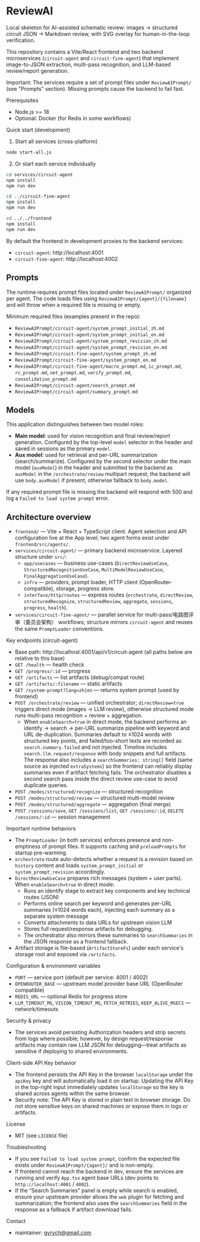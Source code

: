 # ReviewAI

Local skeleton for AI-assisted schematic review: images → structured circuit JSON → Markdown review, with SVG overlay for human-in-the-loop verification.

This repository contains a Vite/React frontend and two backend microservices (`circuit-agent` and `circuit-fine-agent`) that implement image-to-JSON extraction, multi-pass recognition, and LLM-based review/report generation.

Important: The services require a set of prompt files under `ReviewAIPrompt/` (see "Prompts" section). Missing prompts cause the backend to fail fast.

Prerequisites
- Node.js >= 18
- Optional: Docker (for Redis in some workflows)

Quick start (development)

1. Start all services (cross-platform)

```bash
node start-all.js
```

2. Or start each service individually

```bash
cd services/circuit-agent
npm install
npm run dev

cd ../circuit-fine-agent
npm install
npm run dev

cd ../../frontend
npm install
npm run dev
```

By default the frontend in development proxies to the backend services:
- `circuit-agent`: http://localhost:4001
- `circuit-fine-agent`: http://localhost:4002

Prompts
-------

The runtime requires prompt files located under `ReviewAIPrompt/` organized per agent. The code loads files using `ReviewAIPrompt/{agent}/{filename}` and will throw when a required file is missing or empty.

Minimum required files (examples present in the repo):

- `ReviewAIPrompt/circuit-agent/system_prompt_initial_zh.md`
- `ReviewAIPrompt/circuit-agent/system_prompt_initial_en.md`
- `ReviewAIPrompt/circuit-agent/system_prompt_revision_zh.md`
- `ReviewAIPrompt/circuit-agent/system_prompt_revision_en.md`
- `ReviewAIPrompt/circuit-fine-agent/system_prompt_zh.md`
- `ReviewAIPrompt/circuit-fine-agent/system_prompt_en.md`
- `ReviewAIPrompt/circuit-fine-agent/macro_prompt.md`, `ic_prompt.md`, `rc_prompt.md`, `net_prompt.md`, `verify_prompt.md`, `consolidation_prompt.md`
 - `ReviewAIPrompt/circuit-agent/search_prompt.md`
 - `ReviewAIPrompt/circuit-agent/summary_prompt.md`

Models
------

This application distinguishes between two model roles:

- **Main model**: used for vision recognition and final review/report generation. Configured by the top-level `model` selector in the header and saved in sessions as the primary `model`.
- **Aux model**: used for retrieval and per-URL summarization (search/summarize). Configured by the second selector under the main model (`auxModel`) in the header and submitted to the backend as `auxModel` in the `/orchestrate/review` multipart request; the backend will use `body.auxModel` if present, otherwise fallback to `body.model`.

If any required prompt file is missing the backend will respond with 500 and log a `Failed to load system prompt` error.

Architecture overview
---------------------

- `frontend/` — Vite + React + TypeScript client. Agent selection and API configuration live at the App level; two agent forms exist under `frontend/src/agents/`.
- `services/circuit-agent/` — primary backend microservice. Layered structure under `src/`:
  - `app/usecases` — business use-cases (`DirectReviewUseCase`, `StructuredRecognitionUseCase`, `MultiModelReviewUseCase`, `FinalAggregationUseCase`).
  - `infra` — providers, prompt loader, HTTP client (OpenRouter-compatible), storage, progress store.
  - `interface/http/routes` — express routes (`orchestrate`, `directReview`, `structuredRecognize`, `structuredReview`, `aggregate`, `sessions`, `progress`, `health`).
- `services/circuit-fine-agent/` — parallel service for multi-pass/电路图评审（委员会架构） workflows; structure mirrors `circuit-agent` and reuses the same `PromptLoader` conventions.

Key endpoints (circuit-agent)
- Base path: http://localhost:4001/api/v1/circuit-agent (all paths below are relative to this base)
- `GET /health` — health check
- `GET /progress/:id` — progress
- `GET /artifacts` — list artifacts (debug/compat route)
- `GET /artifacts/:filename` — static artifacts
- `GET /system-prompt?lang=zh|en` — returns system prompt (used by frontend)
- `POST /orchestrate/review` — unified orchestrator; `directReview=true` triggers direct mode (images → LLM review), otherwise structured mode runs multi-pass recognition + review + aggregation.
  - When `enableSearch=true` in direct mode, the backend performs an identify → search → per-URL summarize pipeline with keyword and URL de-duplication. Summaries default to ≤1024 words with structured key points, and failed/too-short texts are recorded as `search.summary.failed` and not injected. Timeline includes `search.llm.request/response` with body snippets and full artifacts. The response also includes a `searchSummaries: string[]` field (same source as injected `extraSystems`) so the frontend can reliably display summaries even if artifact fetching fails. The orchestrator disables a second search pass inside the direct review use-case to avoid duplicate queries.
- `POST /modes/structured/recognize` — structured recognition
- `POST /modes/structured/review` — structured multi-model review
- `POST /modes/structured/aggregate` — aggregation (final merge)
- `POST /sessions/save`, `GET /sessions/list`, `GET /sessions/:id`, `DELETE /sessions/:id` — session management

Important runtime behaviors
- The `PromptLoader` (in both services) enforces presence and non-emptiness of prompt files. It supports caching and `preloadPrompts` for startup pre-warming.
- `orchestrate` route auto-detects whether a request is a revision based on `history` content and loads `system_prompt_initial` or `system_prompt_revision` accordingly.
- `DirectReviewUseCase` prepares rich messages (system + user parts). When `enableSearch=true` in direct mode:
  - Runs an identify stage to extract key components and key technical routes (JSON)
  - Performs online search per keyword and generates per-URL summaries (≤1024 words each), injecting each summary as a separate system message
  - Converts attachments to data URLs for upstream vision LLM
  - Stores full request/response artifacts for debugging.
  - The orchestrator also mirrors these summaries to `searchSummaries` in the JSON response as a frontend fallback.
- Artifact storage is file-based (`ArtifactStoreFs`) under each service's storage root and exposed via `/artifacts`.

Configuration & environment variables
- `PORT` — service port (default per service: 4001 / 4002)
- `OPENROUTER_BASE` — upstream model provider base URL (OpenRouter compatible)
- `REDIS_URL` — optional Redis for progress store
- `LLM_TIMEOUT_MS`, `VISION_TIMEOUT_MS`, `FETCH_RETRIES`, `KEEP_ALIVE_MSECS` — network/timeouts

Security & privacy
- The services avoid persisting Authorization headers and strip secrets from logs where possible; however, by design request/response artifacts may contain raw LLM JSON for debugging—treat artifacts as sensitive if deploying to shared environments.

Client-side API Key behavior

- The frontend persists the API Key in the browser `localStorage` under the `apiKey` key and will automatically load it on startup. Updating the API Key in the top-right input immediately updates `localStorage` so the key is shared across agents within the same browser.
- Security note: The API Key is stored in plain text in browser storage. Do not store sensitive keys on shared machines or expose them in logs or artifacts.

License
- MIT (see `LICENSE` file)

Troubleshooting
- If you see `Failed to load system prompt`, confirm the expected file exists under `ReviewAIPrompt/{agent}/` and is non-empty.
- If frontend cannot reach the backend in dev, ensure the services are running and verify `App.tsx` agent base URLs (dev points to `http://localhost:4001` / `4002`).
 - If the “Search Summaries” panel is empty while search is enabled, ensure your upstream provider allows the `web` plugin for fetching and summarization; the frontend also uses the `searchSummaries` field in the response as a fallback if artifact download fails.

Contact
- maintainer: gyrych@gmail.com

